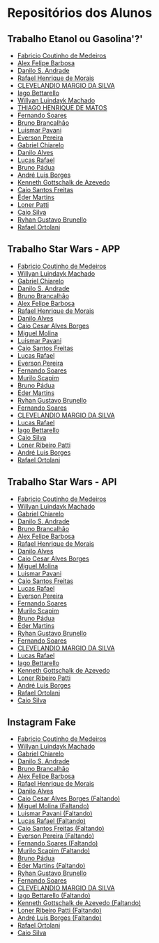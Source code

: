 # Repositórios dos Alunos

## Trabalho Etanol ou Gasolina'?'

* [Fabricio Coutinho de Medeiros](https://github.com/fcamedeiros/react_a2_pos)
* [Alex Felipe Barbosa](https://github.com/AlexFelipeBarbosa/app_combustivel_ts)
* [Danilo S. Andrade](https://github.com/daniloandrade47/React_Unifacef.git)
* [Rafael Henrique de Morais](https://github.com/rhMorais/ReactGasolinaEtanol)
* [CLEVELANDIO MARGIO DA SILVA](http://github.com/Paratiy/unifacef-react-nativive-meu)
* [Iago Bettarello](https://github.com/bettarelloiago/pos-react-native)
* [Willyan Luindayk Machado](https://github.com/luindayk/etanol-ou-gasolina)
* [THIAGO HENRIQUE DE MATOS](https://github.com/ThiagoHMatos/unifacef-react-native)
* [Fernando Soares](https://github.com/fernandohfs/ethanol-or-gasoline)
* [Bruno Brancalhão](https://github.com/brunobrancalhao/Etanol-ou-gasolina-react-native)
* [Luismar Pavani](https://github.com/LuismarPavani/etanol-gasolina)
* [Everson Pereira](https://github.com/eversonpereira/reactnative2)
* [Gabriel Chiarelo](https://github.com/gabrielborc/gasolina_ou_etanol_ts)
* [Danilo Alves](https://github.com/daniloalves19/facef-react-combustivel)
* [Lucas Rafael](https://github.com/lukasrafael1407/Mobile.git)
* [Bruno Pádua](https://github.com/brunopadua05/app-posto-combustivel)
* [André Luis Borges](https://github.com/Andre-Borges/React-Native-Facef)
* [Kenneth Gottschalk de Azevedo](https://github.com/kennethgaz/gasolina-ou-etanol)
* [Caio Santos Freitas](https://github.com/caiosantosf/etanol-ou-gasolina-react-native)
* [Éder Martins](https://github.com/caniss/calcular-imc)
* [Loner Patti](https://github.com/lonerpatti/combustivel2)
* [Caio Silva](https://github.com/CaioSilvaSilva/gasolina)
* [Ryhan Gustavo Brunello](https://github.com/ryhangbrunello/etanol-gasolina)
* [Rafael Ortolani](https://github.com/rafaelortolani/etanolGasolina)

## Trabalho Star Wars - APP

* [Fabricio Coutinho de Medeiros](https://github.com/fcamedeiros/react_starwars_app)
* [Willyan Luindayk Machado](https://github.com/luindayk/star-wars-app)
* [Gabriel Chiarelo](https://github.com/gabrielborc/star-wars-app)
* [Danilo S. Andrade](https://github.com/daniloandrade47/react_unifacef_StarWars.git)
* [Bruno Brancalhão](https://github.com/brunobrancalhao/star-wars-app)
* [Alex Felipe Barbosa](https://github.com/AlexFelipeBarbosa/StarWars_app)
* [Rafael Henrique de Morais](https://github.com/rhMorais/starwars-app)
* [Danilo Alves](https://github.com/daniloalves19/starwars-app)
* [Caio Cesar Alves Borges](https://github.com/caioborges89/star-wars-app)
* [Miguel Molina](https://github.com/miguelmolina78/starwars-app)
* [Luismar Pavani](https://github.com/LuismarPavani/StarWars-APP)
* [Caio Santos Freitas](https://github.com/caiosantosf/star-wars-react-native)
* [Lucas Rafael](https://github.com/lukasrafael1407/StarsWarsApp)
* [Everson Pereira](https://github.com/eversonpereira/starwars)
* [Fernando Soares](https://github.com/fernandohfs/star-wars-app)
* [Murilo Scapim](https://github.com/murilo-scapim/star-wars-api-unifacef)
* [Bruno Pádua](https://github.com/brunopadua05/star-wars-app)
* [Éder Martins](https://github.com/caniss/star-wars-app)
* [Ryhan Gustavo Brunello](https://github.com/ryhangbrunello/starwarsapp)
* [Fernando Soares](https://github.com/fernandohfs/star-wars-app)
* [CLEVELANDIO MARGIO DA SILVA](https://github.com/Paratiy/https-github.com-Paratiy-typescript-unifacef-aula3-novomeu2)
* [Lucas Rafael](https://github.com/lukasrafael1407/StarsWarsApp)
* [Iago Bettarello](https://github.com/bettarelloiago/star-wars-facef)
* [Caio Silva](https://github.com/CaioSilvaSilva/star-wars-app)
* [Loner Ribeiro Patti](https://github.com/lonerpatti/star-wars-app)
* [André Luis Borges](https://github.com/Andre-Borges/StarWars-App)
* [Rafael Ortolani](https://github.com/rafaelortolani/star-wars-app)

## Trabalho Star Wars - API

* [Fabricio Coutinho de Medeiros](https://github.com/fcamedeiros/react_starwars_api)
* [Willyan Luindayk Machado](https://github.com/luindayk/star-wars-api)
* [Gabriel Chiarelo](https://github.com/gabrielborc/star-wars-api)
* [Danilo S. Andrade](https://github.com/daniloandrade47/StarWars_api.git)
* [Bruno Brancalhão](https://github.com/brunobrancalhao/star-wars-api)
* [Alex Felipe Barbosa](https://github.com/AlexFelipeBarbosa/StarWars_api.git)
* [Rafael Henrique de Morais](https://github.com/rhMorais/starwars-api)
* [Danilo Alves](https://github.com/daniloalves19/starwars-api)
* [Caio Cesar Alves Borges](https://github.com/caioborges89/star-wars-api)
* [Miguel Molina](https://github.com/miguelmolina78/starwars-app)
* [Luismar Pavani](https://github.com/LuismarPavani/star-wars-api)
* [Caio Santos Freitas](https://github.com/caiosantosf/star-wars-api-nodejs)
* [Lucas Rafael](https://github.com/lukasrafael1407/StarWarsAPI)
* [Everson Pereira](https://github.com/eversonpereira/starwars)
* [Fernando Soares](https://github.com/fernandohfs/star-wars-app)
* [Murilo Scapim](https://github.com/murilo-scapim/star-wars-api-unifacef)
* [Bruno Pádua](https://github.com/brunopadua05/star-wars-api)
* [Éder Martins](https://github.com/caniss/star-wars-api)
* [Ryhan Gustavo Brunello](https://github.com/ryhangbrunello/starwarsapp)
* [Fernando Soares](https://github.com/fernandohfs/star-wars-api)
* [CLEVELANDIO MARGIO DA SILVA](https://github.com/Paratiy/https-github.com-Paratiy-typescript-unifacef-aula3-novomeu2-api)
* [Lucas Rafael](https://github.com/lukasrafael1407/StarWarsAPI)
* [Iago Bettarello](https://github.com/bettarelloiago/star-wars-api)
* [Kenneth Gottschalk de Azevedo](https://github.com/kennethgaz/star-wars-api)
* [Loner Ribeiro Patti](https://github.com/lonerpatti/star-wars-api)
* [André Luis Borges](https://github.com/Andre-Borges/StarWars-Api)
* [Rafael Ortolani](https://github.com/rafaelortolani/starWars)
* [Caio Silva](https://github.com/CaioSilvaSilva/star-wars-api)

## Instagram Fake

* [Fabricio Coutinho de Medeiros](https://github.com/fcamedeiros/pos_instragran.git)
* [Willyan Luindayk Machado](https://github.com/luindayk/unifacef-instagram-fake-app)
* [Gabriel Chiarelo](https://github.com/gabrielborc/instagram-fake)
* [Danilo S. Andrade](https://github.com/daniloandrade47/React_Unifacef_Instagram)
* [Bruno Brancalhão](https://github.com/brunobrancalhao/instagram-fake)
* [Alex Felipe Barbosa](https://github.com/AlexFelipeBarbosa/unifacefgram)
* [Rafael Henrique de Morais](https://github.com/rhMorais/Unifacef-Instagram)
* [Danilo Alves](https://github.com/daniloalves19/instagramfacef-app)
* [Caio Cesar Alves Borges (Faltando)]()
* [Miguel Molina (Faltando)]()
* [Luismar Pavani (Faltando)]()
* [Lucas Rafael (Faltando)](https://github.com/lukasrafael1407/Instagram)
* [Caio Santos Freitas (Faltando)](https://github.com/caiosantosf/instagram-react-native)
* [Everson Pereira (Faltando)]()
* [Fernando Soares (Faltando)]()
* [Murilo Scapim (Faltando)]()
* [Bruno Pádua](https://github.com/brunopadua05/instagramFake)
* [Éder Martins (Faltando)]()
* [Ryhan Gustavo Brunello](https://github.com/ryhangbrunello/instagram)
* [Fernando Soares](https://github.com/fernandohfs/unifacef-instagram-fake)
* [CLEVELANDIO MARGIO DA SILVA](https://github.com/Paratiy/posfacef.mobile.antonio.aula4_meu)
* [Iago Bettarello (Faltando)]()
* [Kenneth Gottschalk de Azevedo (Faltando)]()
* [Loner Ribeiro Patti (Faltando)]()
* [André Luis Borges (Faltando)](https://github.com/Andre-Borges/instagram-fake-facef)
* [Rafael Ortolani](https://github.com/rafaelortolani/InstagramFake)
* [Caio Silva](https://github.com/CaioSilvaSilva/fake-instagram)
